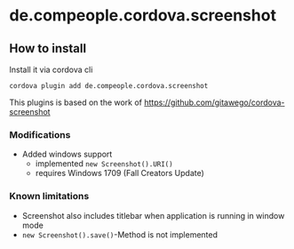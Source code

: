 de.compeople.cordova.screenshot
==================

## How to install

Install it via cordova cli

```
cordova plugin add de.compeople.cordova.screenshot
```

This plugins is based on the work of https://github.com/gitawego/cordova-screenshot


### Modifications
- Added windows support
  - implemented ```new Screenshot().URI()```
  - requires Windows 1709 (Fall Creators Update)
  
### Known limitations
- Screenshot also includes titlebar when application is running in window mode
- ```new Screenshot().save()```-Method is not implemented